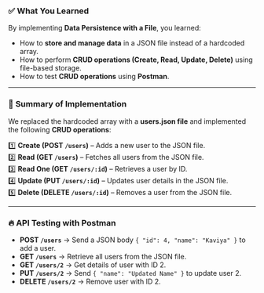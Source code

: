 ### ✅ What You Learned  
By implementing **Data Persistence with a File**, you learned:  
- How to **store and manage data** in a JSON file instead of a hardcoded array.  
- How to perform **CRUD operations (Create, Read, Update, Delete)** using file-based storage.  
- How to test **CRUD operations** using **Postman**.  

---

### 📌 **Summary of Implementation**  
We replaced the hardcoded array with a **users.json file** and implemented the following **CRUD operations**:  

1️⃣ **Create (POST `/users`)** – Adds a new user to the JSON file.  
2️⃣ **Read (GET `/users`)** – Fetches all users from the JSON file.  
3️⃣ **Read One (GET `/users/:id`)** – Retrieves a user by ID.  
4️⃣ **Update (PUT `/users/:id`)** – Updates user details in the JSON file.  
5️⃣ **Delete (DELETE `/users/:id`)** – Removes a user from the JSON file.  

---

### 🔥 **API Testing with Postman**  
- **POST `/users`** → Send a JSON body `{ "id": 4, "name": "Kaviya" }` to add a user.  
- **GET `/users`** → Retrieve all users from the JSON file.  
- **GET `/users/2`** → Get details of user with ID 2.  
- **PUT `/users/2`** → Send `{ "name": "Updated Name" }` to update user 2.  
- **DELETE `/users/2`** → Remove user with ID 2.  

